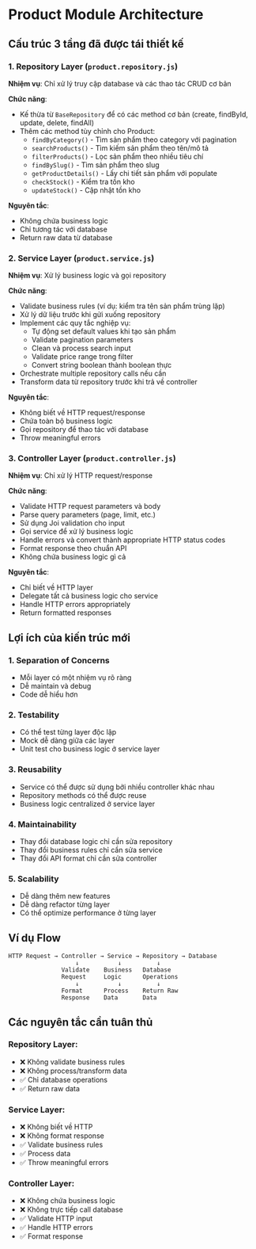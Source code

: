 # Product Module Architecture

## Cấu trúc 3 tầng đã được tái thiết kế

### 1. **Repository Layer** (`product.repository.js`)

**Nhiệm vụ**: Chỉ xử lý truy cập database và các thao tác CRUD cơ bản

**Chức năng**:

- Kế thừa từ `BaseRepository` để có các method cơ bản (create, findById, update, delete, findAll)
- Thêm các method tùy chỉnh cho Product:
  - `findByCategory()` - Tìm sản phẩm theo category với pagination
  - `searchProducts()` - Tìm kiếm sản phẩm theo tên/mô tả
  - `filterProducts()` - Lọc sản phẩm theo nhiều tiêu chí
  - `findBySlug()` - Tìm sản phẩm theo slug
  - `getProductDetails()` - Lấy chi tiết sản phẩm với populate
  - `checkStock()` - Kiểm tra tồn kho
  - `updateStock()` - Cập nhật tồn kho

**Nguyên tắc**:

- Không chứa business logic
- Chỉ tương tác với database
- Return raw data từ database

### 2. **Service Layer** (`product.service.js`)

**Nhiệm vụ**: Xử lý business logic và gọi repository

**Chức năng**:

- Validate business rules (ví dụ: kiểm tra tên sản phẩm trùng lặp)
- Xử lý dữ liệu trước khi gửi xuống repository
- Implement các quy tắc nghiệp vụ:
  - Tự động set default values khi tạo sản phẩm
  - Validate pagination parameters
  - Clean và process search input
  - Validate price range trong filter
  - Convert string boolean thành boolean thực
- Orchestrate multiple repository calls nếu cần
- Transform data từ repository trước khi trả về controller

**Nguyên tắc**:

- Không biết về HTTP request/response
- Chứa toàn bộ business logic
- Gọi repository để thao tác với database
- Throw meaningful errors

### 3. **Controller Layer** (`product.controller.js`)

**Nhiệm vụ**: Chỉ xử lý HTTP request/response

**Chức năng**:

- Validate HTTP request parameters và body
- Parse query parameters (page, limit, etc.)
- Sử dụng Joi validation cho input
- Gọi service để xử lý business logic
- Handle errors và convert thành appropriate HTTP status codes
- Format response theo chuẩn API
- Không chứa business logic gì cả

**Nguyên tắc**:

- Chỉ biết về HTTP layer
- Delegate tất cả business logic cho service
- Handle HTTP errors appropriately
- Return formatted responses

## Lợi ích của kiến trúc mới

### 1. **Separation of Concerns**

- Mỗi layer có một nhiệm vụ rõ ràng
- Dễ maintain và debug
- Code dễ hiểu hơn

### 2. **Testability**

- Có thể test từng layer độc lập
- Mock dễ dàng giữa các layer
- Unit test cho business logic ở service layer

### 3. **Reusability**

- Service có thể được sử dụng bởi nhiều controller khác nhau
- Repository methods có thể được reuse
- Business logic centralized ở service layer

### 4. **Maintainability**

- Thay đổi database logic chỉ cần sửa repository
- Thay đổi business rules chỉ cần sửa service
- Thay đổi API format chỉ cần sửa controller

### 5. **Scalability**

- Dễ dàng thêm new features
- Dễ dàng refactor từng layer
- Có thể optimize performance ở từng layer

## Ví dụ Flow

```
HTTP Request → Controller → Service → Repository → Database
                   ↓           ↓          ↓
               Validate    Business   Database
               Request     Logic      Operations
                   ↓           ↓          ↓
               Format      Process    Return Raw
               Response    Data       Data
```

## Các nguyên tắc cần tuân thủ

### Repository Layer:

- ❌ Không validate business rules
- ❌ Không process/transform data
- ✅ Chỉ database operations
- ✅ Return raw data

### Service Layer:

- ❌ Không biết về HTTP
- ❌ Không format response
- ✅ Validate business rules
- ✅ Process data
- ✅ Throw meaningful errors

### Controller Layer:

- ❌ Không chứa business logic
- ❌ Không trực tiếp call database
- ✅ Validate HTTP input
- ✅ Handle HTTP errors
- ✅ Format response

